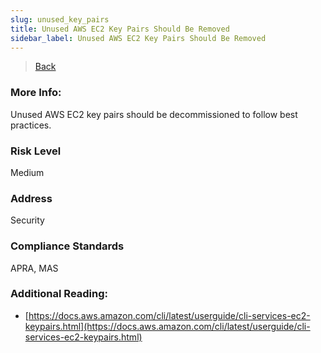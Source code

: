```yaml
---
slug: unused_key_pairs
title: Unused AWS EC2 Key Pairs Should Be Removed
sidebar_label: Unused AWS EC2 Key Pairs Should Be Removed
---
```

> [Back](../../ec2monitoring)

### More Info:
Unused AWS EC2 key pairs should be decommissioned to follow best practices.

### Risk Level
Medium

### Address
Security

### Compliance Standards
APRA, MAS

### Additional Reading:
- [https://docs.aws.amazon.com/cli/latest/userguide/cli-services-ec2-keypairs.html](https://docs.aws.amazon.com/cli/latest/userguide/cli-services-ec2-keypairs.html) 

